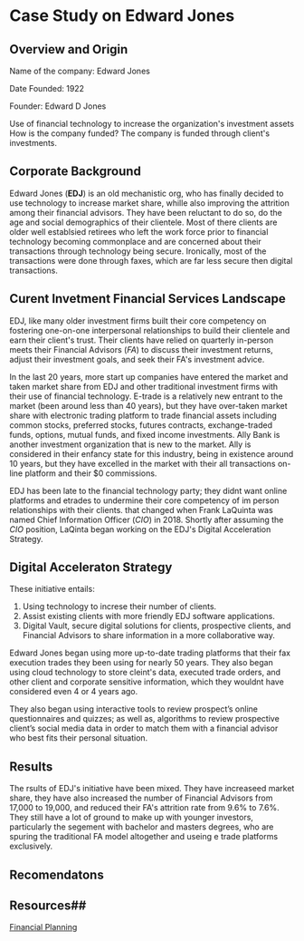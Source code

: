 # **Case Study on Edward Jones**
## Overview and Origin
Name of the company:  Edward Jones

Date Founded: 1922

Founder: Edward D Jones

Use of financial technology to increase the organization's investment assets 
How is the company funded? The company is funded through client's investments.

## Corporate Background 
Edward Jones (**EDJ**) is an old mechanistic org, who has finally decided to use technology to increase market share, whille also improving the  attrition among their financial advisors. They have  been reluctant to do so, do the age and social demographics of their clientele. Most of there clients are older well establsied retirees who left the work force prior to financial technology becoming commonplace and are concerned about their transactions through technology being secure. Ironically, most of the transactions were done through faxes, which are far less secure then digital transactions.

## Curent Invetment Financial Services Landscape
EDJ, like many older investment firms  built their core competency on fostering one-on-one interpersonal relationships to build their clientele and earn their client's trust. Their clients have relied on quarterly in-person meets their Financial Advisors (*FA*) to discuss their investment returns, adjust their investment goals, and seek their FA's investment advice.

In the last 20 years, more start up companies have entered the market and taken market share from EDJ and other traditional investment firms with their use of financial technology. E-trade is a relatively new entrant to the market (been around less than 40 years), but they have over-taken market share with electronic trading platform to trade financial assets including common stocks, preferred stocks, futures contracts, exchange-traded funds, options, mutual funds, and fixed income investments. Ally Bank is another investment organization that is new to the market. Ally is considered in their enfancy state for this industry, being in existence around 10 years, but they have excelled in the market with their all transactions on-line platform and their $0 commissions.

EDJ has been late to the financial technology party; they didnt want online platforms and etrades to undermine their core competency of im person relationships with their clients. that changed when Frank LaQuinta was named Chief Information Officer (*CIO*) in 2018. Shortly after assuming the *CIO* position, LaQinta began working on the EDJ's Digital Acceleration Strategy.

## Digital Acceleraton Strategy ##
These initiative entails:
1. Using technology to increse their number of clients.
2. Assist existing clients with more friendly EDJ software applications.
3. Digital Vault, secure digital solutions for clients, prospective clients, and Financial Advisors to share information in a more collaborative way.

 Edward Jones began using more up-to-date trading platforms that their fax execution trades they been using for nearly 50 years. They also began using cloud technology to store cleint's data, executed trade orders, and other client and corporate sensitive information, which they wouldnt have considered even 4 or 4 years ago.

They also began using interactive tools to review prospect’s  online questionnaires and  quizzes; as well as,  algorithms  to review prospective client’s social media data in order to match them with a financial advisor who best fits their personal situation.


## Results ##
The rsults of EDJ's initiative have been mixed. They have increaseed market share, they have also increased the number of Financial Advisors from 17,000 to 19,000, and reduced their FA's attrition rate from 9.6% to 7.6%. They still have a lot of ground to make up with younger investors, particularly the segement with bachelor and masters degrees, who are spuring the traditional FA model altogether and useing e trade platforms exclusively.


## Recomendatons ##




## Resources##
[Financial Planning](https://www.financial-planning.com/news/edward-jones-technology-strategy-for-growth)


